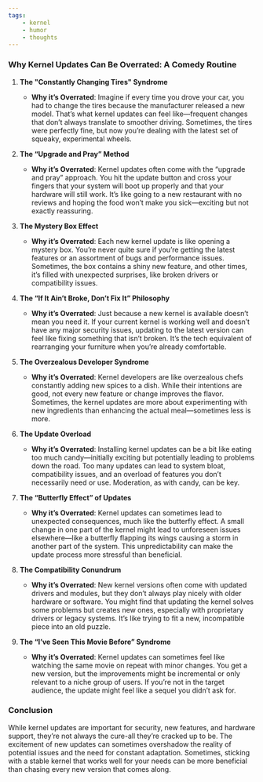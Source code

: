 ```yaml
---
tags:
    - kernel
    - humor
    - thoughts
---
```

### Why Kernel Updates Can Be Overrated: A Comedy Routine

1. **The "Constantly Changing Tires" Syndrome**
   - **Why it’s Overrated**: Imagine if every time you drove your car, you had to change the tires because the manufacturer released a new model. That’s what kernel updates can feel like—frequent changes that don’t always translate to smoother driving. Sometimes, the tires were perfectly fine, but now you’re dealing with the latest set of squeaky, experimental wheels.

2. **The “Upgrade and Pray” Method**
   - **Why it’s Overrated**: Kernel updates often come with the “upgrade and pray” approach. You hit the update button and cross your fingers that your system will boot up properly and that your hardware will still work. It’s like going to a new restaurant with no reviews and hoping the food won’t make you sick—exciting but not exactly reassuring.

3. **The Mystery Box Effect**
   - **Why it’s Overrated**: Each new kernel update is like opening a mystery box. You’re never quite sure if you’re getting the latest features or an assortment of bugs and performance issues. Sometimes, the box contains a shiny new feature, and other times, it’s filled with unexpected surprises, like broken drivers or compatibility issues.

4. **The “If It Ain’t Broke, Don’t Fix It” Philosophy**
   - **Why it’s Overrated**: Just because a new kernel is available doesn’t mean you need it. If your current kernel is working well and doesn’t have any major security issues, updating to the latest version can feel like fixing something that isn’t broken. It’s the tech equivalent of rearranging your furniture when you’re already comfortable.

5. **The Overzealous Developer Syndrome**
   - **Why it’s Overrated**: Kernel developers are like overzealous chefs constantly adding new spices to a dish. While their intentions are good, not every new feature or change improves the flavor. Sometimes, the kernel updates are more about experimenting with new ingredients than enhancing the actual meal—sometimes less is more.

6. **The Update Overload**
   - **Why it’s Overrated**: Installing kernel updates can be a bit like eating too much candy—initially exciting but potentially leading to problems down the road. Too many updates can lead to system bloat, compatibility issues, and an overload of features you don’t necessarily need or use. Moderation, as with candy, can be key.

7. **The “Butterfly Effect” of Updates**
   - **Why it’s Overrated**: Kernel updates can sometimes lead to unexpected consequences, much like the butterfly effect. A small change in one part of the kernel might lead to unforeseen issues elsewhere—like a butterfly flapping its wings causing a storm in another part of the system. This unpredictability can make the update process more stressful than beneficial.

8. **The Compatibility Conundrum**
   - **Why it’s Overrated**: New kernel versions often come with updated drivers and modules, but they don’t always play nicely with older hardware or software. You might find that updating the kernel solves some problems but creates new ones, especially with proprietary drivers or legacy systems. It’s like trying to fit a new, incompatible piece into an old puzzle.

9. **The “I’ve Seen This Movie Before” Syndrome**
   - **Why it’s Overrated**: Kernel updates can sometimes feel like watching the same movie on repeat with minor changes. You get a new version, but the improvements might be incremental or only relevant to a niche group of users. If you’re not in the target audience, the update might feel like a sequel you didn’t ask for.

### Conclusion

While kernel updates are important for security, new features, and hardware support, they’re not always the cure-all they’re cracked up to be. The excitement of new updates can sometimes overshadow the reality of potential issues and the need for constant adaptation. Sometimes, sticking with a stable kernel that works well for your needs can be more beneficial than chasing every new version that comes along.


<script data-name="BMC-Widget" data-cfasync="false" src="https://cdnjs.buymeacoffee.com/1.0.0/widget.prod.min.js" data-id="justaguylinux" data-description="Support me on Buy me a coffee!" data-message="" data-color="#FF5F5F" data-position="Right" data-x_margin="18" data-y_margin="18"></script>
